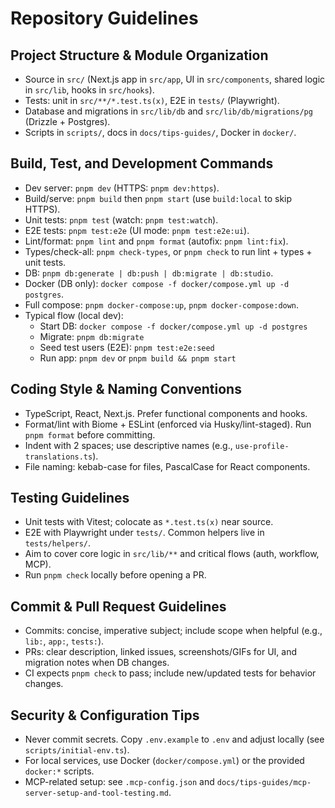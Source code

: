 # Repository Guidelines

## Project Structure & Module Organization
- Source in `src/` (Next.js app in `src/app`, UI in `src/components`, shared logic in `src/lib`, hooks in `src/hooks`).
- Tests: unit in `src/**/*.test.ts(x)`, E2E in `tests/` (Playwright).
- Database and migrations in `src/lib/db` and `src/lib/db/migrations/pg` (Drizzle + Postgres).
- Scripts in `scripts/`, docs in `docs/tips-guides/`, Docker in `docker/`.

## Build, Test, and Development Commands
- Dev server: `pnpm dev` (HTTPS: `pnpm dev:https`).
- Build/serve: `pnpm build` then `pnpm start` (use `build:local` to skip HTTPS).
- Unit tests: `pnpm test` (watch: `pnpm test:watch`).
- E2E tests: `pnpm test:e2e` (UI mode: `pnpm test:e2e:ui`).
- Lint/format: `pnpm lint` and `pnpm format` (autofix: `pnpm lint:fix`).
- Types/check-all: `pnpm check-types`, or `pnpm check` to run lint + types + unit tests.
- DB: `pnpm db:generate | db:push | db:migrate | db:studio`.
- Docker (DB only): `docker compose -f docker/compose.yml up -d postgres`.
- Full compose: `pnpm docker-compose:up`, `pnpm docker-compose:down`.
- Typical flow (local dev):
  - Start DB: `docker compose -f docker/compose.yml up -d postgres`
  - Migrate: `pnpm db:migrate`
  - Seed test users (E2E): `pnpm test:e2e:seed`
  - Run app: `pnpm dev` or `pnpm build && pnpm start`

## Coding Style & Naming Conventions
- TypeScript, React, Next.js. Prefer functional components and hooks.
- Format/lint with Biome + ESLint (enforced via Husky/lint-staged). Run `pnpm format` before committing.
- Indent with 2 spaces; use descriptive names (e.g., `use-profile-translations.ts`).
- File naming: kebab-case for files, PascalCase for React components.

## Testing Guidelines
- Unit tests with Vitest; colocate as `*.test.ts(x)` near source.
- E2E with Playwright under `tests/`. Common helpers live in `tests/helpers/`.
- Aim to cover core logic in `src/lib/**` and critical flows (auth, workflow, MCP).
- Run `pnpm check` locally before opening a PR.

## Commit & Pull Request Guidelines
- Commits: concise, imperative subject; include scope when helpful (e.g., `lib:`, `app:`, `tests:`).
- PRs: clear description, linked issues, screenshots/GIFs for UI, and migration notes when DB changes.
- CI expects `pnpm check` to pass; include new/updated tests for behavior changes.

## Security & Configuration Tips
- Never commit secrets. Copy `.env.example` to `.env` and adjust locally (see `scripts/initial-env.ts`).
- For local services, use Docker (`docker/compose.yml`) or the provided `docker:*` scripts.
- MCP-related setup: see `.mcp-config.json` and `docs/tips-guides/mcp-server-setup-and-tool-testing.md`.
